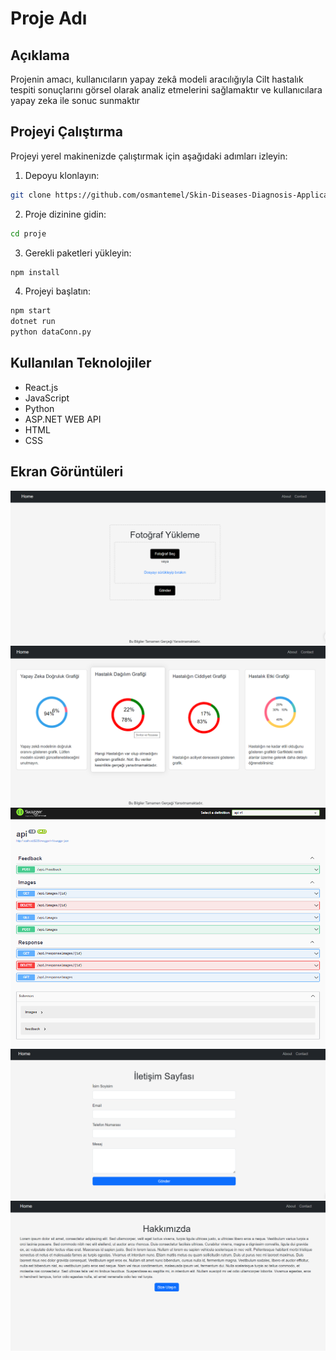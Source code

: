 # Proje Adı

## Açıklama

Projenin amacı, kullanıcıların yapay zekâ modeli aracılığıyla Cilt hastalık tespiti sonuçlarını görsel olarak analiz etmelerini sağlamaktır ve kullanıcılara yapay zeka ile sonuc sunmaktır

## Projeyi Çalıştırma

Projeyi yerel makinenizde çalıştırmak için aşağıdaki adımları izleyin:

1. Depoyu klonlayın:

```bash
git clone https://github.com/osmantemel/Skin-Diseases-Diagnosis-Application.git
```

2. Proje dizinine gidin:

```bash
cd proje
```

3. Gerekli paketleri yükleyin:

```bash
npm install
```

4. Projeyi başlatın:

```bash
npm start
dotnet run
python dataConn.py
```

## Kullanılan Teknolojiler

- React.js
- JavaScript
- Python
- ASP.NET WEB API
- HTML
- CSS


## Ekran Görüntüleri

![Ekran Görüntüsü 1](./images/ss1.png)
![Ekran Görüntüsü 2](./images/ss2.png)
![Ekran Görüntüsü 5](./images/ss5.png)
![Ekran Görüntüsü 3](./images/ss3.png)
![Ekran Görüntüsü 4](./images/ss4.png)





